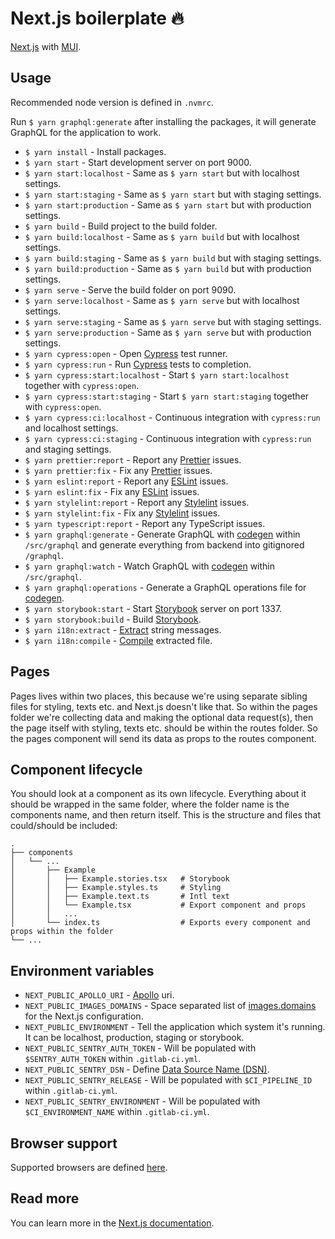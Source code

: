 # Next.js boilerplate :fire:

[Next.js](https://nextjs.org/) with [MUI](https://mui.com/).

## Usage

Recommended node version is defined in `.nvmrc`.

Run `$ yarn graphql:generate` after installing the packages, it will generate GraphQL for the application to work.

- `$ yarn install` - Install packages.
- `$ yarn start` - Start development server on port 9000.
- `$ yarn start:localhost` - Same as `$ yarn start` but with localhost settings.
- `$ yarn start:staging` - Same as `$ yarn start` but with staging settings.
- `$ yarn start:production` - Same as `$ yarn start` but with production settings.
- `$ yarn build` - Build project to the build folder.
- `$ yarn build:localhost` - Same as `$ yarn build` but with localhost settings.
- `$ yarn build:staging` - Same as `$ yarn build` but with staging settings.
- `$ yarn build:production` - Same as `$ yarn build` but with production settings.
- `$ yarn serve` - Serve the build folder on port 9090.
- `$ yarn serve:localhost` - Same as `$ yarn serve` but with localhost settings.
- `$ yarn serve:staging` - Same as `$ yarn serve` but with staging settings.
- `$ yarn serve:production` - Same as `$ yarn serve` but with production settings.
- `$ yarn cypress:open` - Open [Cypress](https://www.cypress.io/) test runner.
- `$ yarn cypress:run` - Run [Cypress](https://www.cypress.io/) tests to completion.
- `$ yarn cypress:start:localhost` - Start `$ yarn start:localhost` together with `cypress:open`.
- `$ yarn cypress:start:staging` - Start `$ yarn start:staging` together with `cypress:open`.
- `$ yarn cypress:ci:localhost` - Continuous integration with `cypress:run` and localhost settings.
- `$ yarn cypress:ci:staging` - Continuous integration with `cypress:run` and staging settings.
- `$ yarn prettier:report` - Report any [Prettier](https://prettier.io/) issues.
- `$ yarn prettier:fix` - Fix any [Prettier](https://prettier.io/) issues.
- `$ yarn eslint:report` - Report any [ESLint](https://eslint.org/) issues.
- `$ yarn eslint:fix` - Fix any [ESLint](https://eslint.org/) issues.
- `$ yarn stylelint:report` - Report any [Stylelint](https://stylelint.io/) issues.
- `$ yarn stylelint:fix` - Fix any [Stylelint](https://stylelint.io/) issues.
- `$ yarn typescript:report` - Report any TypeScript issues.
- `$ yarn graphql:generate` - Generate GraphQL with [codegen](https://graphql-code-generator.com/) within `/src/graphql` and generate everything from backend into gitignored `/graphql`.
- `$ yarn graphql:watch` - Watch GraphQL with [codegen](https://graphql-code-generator.com/) within `/src/graphql`.
- `$ yarn graphql:operations` - Generate a GraphQL operations file for [codegen](https://graphql-code-generator.com/).
- `$ yarn storybook:start` - Start [Storybook](https://storybook.js.org/) server on port 1337.
- `$ yarn storybook:build` - Build [Storybook](https://storybook.js.org/).
- `$ yarn i18n:extract` - [Extract](https://formatjs.io/docs/tooling/cli#extraction) string messages.
- `$ yarn i18n:compile` - [Compile](https://formatjs.io/docs/tooling/cli#compilation) extracted file.

## Pages

Pages lives within two places, this because we're using separate sibling files for styling, texts etc. and Next.js doesn't like that. So within the pages folder we're collecting data and making the optional data request(s), then the page itself with styling, texts etc. should be within the routes folder. So the pages component will send its data as props to the routes component.

## Component lifecycle

You should look at a component as its own lifecycle. Everything about it should be wrapped in the same folder, where the folder name is the components name, and then return itself. This is the structure and files that could/should be included:

```
.
├── components
│   └── ...
│       ├── Example
│       │   ├── Example.stories.tsx   # Storybook
│       │   ├── Example.styles.ts     # Styling
│       │   ├── Example.text.ts       # Intl text
│       │   └── Example.tsx           # Export component and props
│       │   ...
│       └── index.ts                  # Exports every component and props within the folder
└── ...
```

## Environment variables

- `NEXT_PUBLIC_APOLLO_URI` - [Apollo](https://www.apollographql.com/) uri.
- `NEXT_PUBLIC_IMAGES_DOMAINS` - Space separated list of [images.domains](https://nextjs.org/docs/basic-features/image-optimization#domains) for the Next.js configuration.
- `NEXT_PUBLIC_ENVIRONMENT` - Tell the application which system it's running. It can be localhost, production, staging or storybook.
- `NEXT_PUBLIC_SENTRY_AUTH_TOKEN` - Will be populated with `$SENTRY_AUTH_TOKEN` within `.gitlab-ci.yml`.
- `NEXT_PUBLIC_SENTRY_DSN` - Define [Data Source Name (DSN)](https://docs.sentry.io/product/sentry-basics/dsn-explainer/).
- `NEXT_PUBLIC_SENTRY_RELEASE` - Will be populated with `$CI_PIPELINE_ID` within `.gitlab-ci.yml`.
- `NEXT_PUBLIC_SENTRY_ENVIRONMENT` - Will be populated with `$CI_ENVIRONMENT_NAME` within `.gitlab-ci.yml`.

## Browser support

Supported browsers are defined [here](https://nextjs.org/docs/basic-features/supported-browsers-features/).

## Read more

You can learn more in the [Next.js documentation](https://nextjs.org/docs/).
